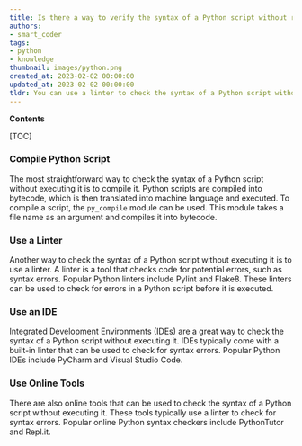 ```yaml
---
title: Is there a way to verify the syntax of a Python script without running it?
authors:
- smart_coder
tags:
- python
- knowledge
thumbnail: images/python.png
created_at: 2023-02-02 00:00:00
updated_at: 2023-02-02 00:00:00
tldr: You can use a linter to check the syntax of a Python script without executing it.
---
```


**Contents**

[TOC]

### Compile Python Script

The most straightforward way to check the syntax of a Python script without executing it is to compile it. Python scripts are compiled into bytecode, which is then translated into machine language and executed. To compile a script, the `py_compile` module can be used. This module takes a file name as an argument and compiles it into bytecode.

### Use a Linter

Another way to check the syntax of a Python script without executing it is to use a linter. A linter is a tool that checks code for potential errors, such as syntax errors. Popular Python linters include Pylint and Flake8. These linters can be used to check for errors in a Python script before it is executed.

### Use an IDE

Integrated Development Environments (IDEs) are a great way to check the syntax of a Python script without executing it. IDEs typically come with a built-in linter that can be used to check for syntax errors. Popular Python IDEs include PyCharm and Visual Studio Code.

### Use Online Tools

There are also online tools that can be used to check the syntax of a Python script without executing it. These tools typically use a linter to check for syntax errors. Popular online Python syntax checkers include PythonTutor and Repl.it.
